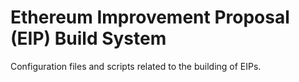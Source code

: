 Ethereum Improvement Proposal (EIP) Build System
================================================

Configuration files and scripts related to the building of EIPs.
